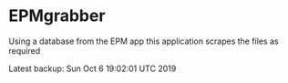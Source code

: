 # EPMgrabber
Using a database from the EPM app this application scrapes the files as required


Latest backup: Sun Oct 6 19:02:01 UTC 2019
